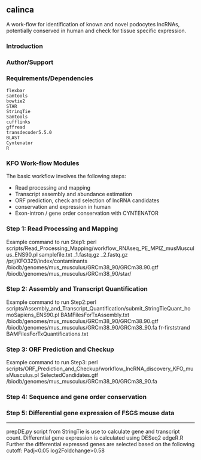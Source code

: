 ## calinca
A work-flow for identification of known and novel podocytes lncRNAs, potentially conserved in human and check for tissue specific expression.

### Introduction


### Author/Support 



### Requirements/Dependencies
~~~~~~~~~~~~~
flexbar
samtools
bowtie2
STAR
StringTie
Samtools
cufflinks
gffread
transdecoder5.5.0
BLAST
Cyntenator
R
~~~~~~~~~~~~~

### KFO Work-flow Modules

The basic workflow involves the following steps:

* Read processing and mapping
* Transcript assembly and abundance estimation
* ORF prediction, check and selection of lncRNA candidates
* conservation and expression in human
* Exon-intron / gene order conservation with CYNTENATOR


### Step 1: Read Processing and Mapping

Example command to run Step1: perl scripts/Read_Processing_Mapping/workflow_RNAseq_PE_MPIZ_musMusculus_ENS90.pl samplefile.txt _1.fastq.gz _2.fastq.gz /prj/KFO329/index/contaminants  /biodb/genomes/mus_musculus/GRCm38_90/GRCm38.90.gtf
 /biodb/genomes/mus_musculus/GRCm38_90/star/


### Step 2: Assembly and Transcript Quantification

Example command to run Step2:perl scripts/Assembly_and_Transcript_Quantification/submit_StringTieQuant_homoSapiens_ENS90.pl BAMFilesForTxAssembly.txt /biodb/genomes/mus_musculus/GRCm38_90/GRCm38.90.gtf /biodb/genomes/mus_musculus/GRCm38_90/GRCm38_90.fa fr-firststrand BAMFilesForTxQuantifications.txt

### Step 3: ORF Prediction and Checkup

Example command to run Step3: perl scripts/ORF_Prediction_and_Checkup/workflow_lncRNA_discovery_KFO_musMusculus.pl SelectedCandidates.gtf  /biodb/genomes/mus_musculus/GRCm38_90/GRCm38_90.fa

### Step 4: Sequence and gene order conservation


### Step 5: Differential gene expression of FSGS mouse data
------------------------------------------------
prepDE.py script from StringTie is use to calculate gene and transcript count.
Differential gene expression is calculated using DESeq2 
edgeR.R 
Further the differential expressed genes are selected based on the following cutoff:
Padj<0.05
log2Foldchange>0.58
